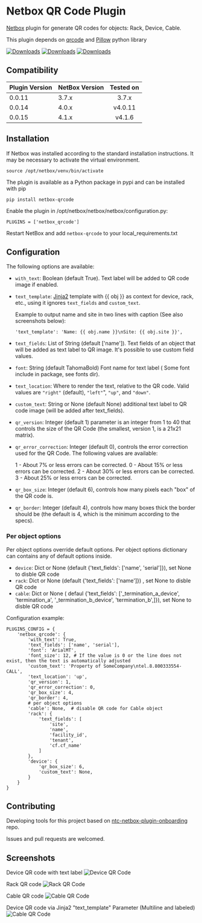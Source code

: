 # Netbox QR Code Plugin

[Netbox](https://github.com/netbox-community/netbox) plugin for generate QR codes for objects: Rack, Device, Cable.

This plugin depends on [qrcode](https://github.com/lincolnloop/python-qrcode) and [Pillow](https://github.com/python-pillow/Pillow) python library

[![Downloads](https://static.pepy.tech/badge/netbox-qrcode)](https://pepy.tech/project/netbox-qrcode)
[![Downloads](https://static.pepy.tech/badge/netbox-qrcode/month)](https://pepy.tech/project/netbox-qrcode)
[![Downloads](https://static.pepy.tech/badge/netbox-qrcode/week)](https://pepy.tech/project/netbox-qrcode)

## Compatibility

| Plugin Version | NetBox Version | Tested on |
| ------------- |:-------------| :-----------:|
| 0.0.11        | 3.7.x        | 3.7.x        |
| 0.0.14        | 4.0.x        | v4.0.11      |
| 0.0.15        | 4.1.x        | v4.1.6       |


## Installation

If Netbox was installed according to the standard installation instructions. It may be necessary to activate the virtual environment.

```
source /opt/netbox/venv/bin/activate
```

The plugin is available as a Python package in pypi and can be installed with pip

```
pip install netbox-qrcode
```
Enable the plugin in /opt/netbox/netbox/netbox/configuration.py:
```
PLUGINS = ['netbox_qrcode']
```
Restart NetBox and add `netbox-qrcode` to your local_requirements.txt

## Configuration

The following options are available:

* `with_text`: Boolean (default True). Text label will be added to QR code image if enabled.
* `text_template`: [Jinja2](https://jinja.palletsprojects.com/) template with {{ obj }} as context for device, rack, etc., using it ignores `text_fields` and `custom_text`.

  Example to output name and site in two lines with caption (See also screenshots below):
  ```
  'text_template': 'Name: {{ obj.name }}\nSite: {{ obj.site }}',
  ```
* `text_fields`: List of String (default ['name']). Text fields of an object that will be added as text label to QR image. It's possible to use custom field values.
* `font`: String (default TahomaBold) Font name for text label ( Some font include in package, see fonts dir).
* `text_location`: Where to render the text, relative to the QR code.  Valid values are `"right"` (default), `"left"`", `"up"`, and `"down"`.
* `custom_text`: String or None (default None) additional text label to QR code image (will be added after text_fields).
* `qr_version`: Integer (default 1) parameter is an integer from 1 to 40 that controls the size of
the QR Code (the smallest, version 1, is a 21x21 matrix).
* `qr_error_correction`: Integer (default 0),  controls the error correction used for the
QR Code. The following values are available:

   1 - About 7% or less errors can be corrected.
   0 - About 15% or less errors can be corrected.
   2 - About 30% or less errors can be corrected.
   3 - About 25% or less errors can be corrected.

* `qr_box_size`: Integer (default 6),  controls how many pixels each "box" of the QR code
is.
* `qr_border`: Integer (default 4),  controls how many boxes thick the border should be
(the default is 4, which is the minimum according to the specs).

### Per object options

Per object options override default options. Per object options dictionary can contains any of default options inside.

* `device`: Dict or None (default {'text_fields': ['name', 'serial']}), set None to disble QR code
* `rack`: Dict or None (default {'text_fields': ['name']}) , set None to disble QR code
* `cable`: Dict or None ( defaul {'text_fields': ['_termination_a_device', 'termination_a', '_termination_b_device', 'termination_b',]}), set None to disble QR code

Configuration example:
```
PLUGINS_CONFIG = {
    'netbox_qrcode': {
        'with_text': True,
        'text_fields': ['name', 'serial'],
        'font': 'ArialMT',
        'font_size': 12, # If the value is 0 or the line does not exist, then the text is automatically adjusted
        'custom_text': 'Property of SomeCompany\ntel.8.800333554-CALL',
        'text_location': 'up',
        'qr_version': 1,
        'qr_error_correction': 0,
        'qr_box_size': 4,
        'qr_border': 4,
        # per object options
        'cable': None,  # disable QR code for Cable object
        'rack': {
            'text_fields': [
                'site',
                'name',
                'facility_id',
                'tenant',
                'cf.cf_name'
            ]
        },
        'device': {
            'qr_box_size': 6,
            'custom_text': None,
        }
    }
}
```

## Contributing
Developing tools for this project based on [ntc-netbox-plugin-onboarding](https://github.com/networktocode/ntc-netbox-plugin-onboarding) repo.

Issues and pull requests are welcomed.

## Screenshots

Device QR code with text label
![Device QR Code](docs/img/qrcode.png)

Rack QR code
![Rack QR Code](docs/img/qrcode_rack.png)

Cable QR code
![Cable QR Code](docs/img/qrcode_cable.png)

Device QR code via Jinja2 "text_template" Parameter (Multiline and labeled)
![Cable QR Code](docs/img/qrcode_text_template.png)
